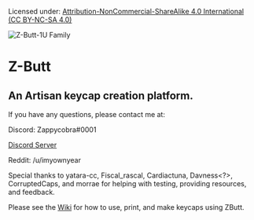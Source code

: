 Licensed under: [Attribution-NonCommercial-ShareAlike 4.0 International (CC BY-NC-SA 4.0)](https://creativecommons.org/licenses/by-nc-sa/4.0/)

![Z-Butt-1U Family](https://github.com/imyownyear/Z-Butt/blob/master/img/Zbutt-Family.png?raw=true)

# Z-Butt
## An Artisan keycap creation platform.

If you have any questions, please contact me at:

Discord: Zappycobra#0001


[Discord Server ](https://discord.gg/nUsyadp)


Reddit: /u/imyownyear


Special thanks to yatara-cc, Fiscal_rascal, Cardiactuna, Davness<?>, CorruptedCaps, and morrae for helping with testing, providing resources, and feedback.


Please see the [Wiki](https://github.com/imyownyear/Z-Butt/wiki) for how to use, print, and make keycaps using ZButt.

